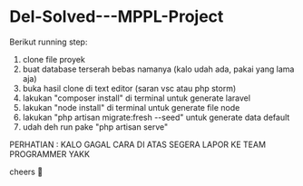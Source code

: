# Del-Solved---MPPL-Project

Berikut running step:

1. clone file proyek
2. buat database terserah bebas namanya (kalo udah ada, pakai yang lama aja)
3. buka hasil clone di text editor (saran vsc atau php storm)
4. lakukan "composer install" di terminal untuk generate laravel
5. lakukan "node install" di terminal untuk generate file node
6. lakukan "php artisan migrate:fresh --seed" untuk generate data default 
7. udah deh run pake "php artisan serve"


PERHATIAN : KALO GAGAL CARA DI ATAS SEGERA LAPOR KE TEAM PROGRAMMER YAKK

cheers 🥂
